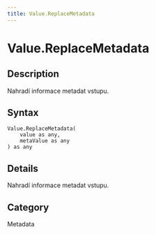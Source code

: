 ```yaml
---
title: Value.ReplaceMetadata
---
```


# Value.ReplaceMetadata


## Description

Nahradí informace metadat vstupu.


## Syntax

```powerquery
Value.ReplaceMetadata(
    value as any,
    metaValue as any
) as any
```


## Details

Nahradí informace metadat vstupu.



## Category
Metadata
